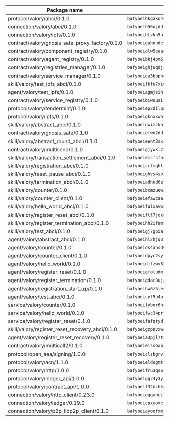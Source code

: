 | Package name                                                  | Package hash                                                  |
| ------------------------------------------------------------- | ------------------------------------------------------------- |
| protocol/valory/abci/0.1.0                                    | `bafybeihkgako44fzgurcv4hgbems4ptdtosae4lopnnr75eczb6kx3x2lm` |
| connection/valory/abci/0.1.0                                  | `bafybeib56ojddzexxbapowofypmpk6zeznqaumwgj7ftneb5ua6sk5k5vm` |
| connection/valory/ipfs/0.1.0                                  | `bafybeihtvkn5uv3ibumme7zzmrxx7iehc6lnjhil726h2jidpdzzjnd5ay` |
| contract/valory/gnosis_safe_proxy_factory/0.1.0               | `bafybeiguhnndevhp7iui65fhcezkunygdw2cwsofl4rcfzr2u2n6ql366q` |
| contract/valory/component_registry/0.1.0                      | `bafybeialw5eaa4v54s7i3sjsuy6d5k624quhxhziqntwq5hnz4g646sb7m` |
| contract/valory/agent_registry/0.1.0                          | `bafybeibkj4pm6ziqh2fl3xfsjiou4ibnxlipmvmqhgvc7xwpnaddbtxzli` |
| contract/valory/registries_manager/0.1.0                      | `bafybeighjuqdj2oq6tqckf7j3mqtighe7lpaahh7qt3sqxtbtjlur4tmj4` |
| contract/valory/service_manager/0.1.0                         | `bafybeiea3bophgb6ikqvpd7lzyluthlhoazbbrknvfncu4j7wbubfsrjeu` |
| skill/valory/test_ipfs_abci/0.1.0                             | `bafybeifkfu7xiweal3axielf6zi7j3vj4mxmmwdalpfkeo5svt4ubhklha` |
| agent/valory/test_ipfs/0.1.0                                  | `bafybeiagmjsih7ngier2yetnycp6tfnqxpfowuucsfbcmaod4vtymzgfmi` |
| contract/valory/service_registry/0.1.0                        | `bafybeibiwousikhaafhuyfbflz6s3f6vi4eqomqpnecfyqzvrpygwagd6q` |
| protocol/valory/tendermint/0.1.0                              | `bafybeiep2dilpmu3je4z2kq7yc7l6n7ax5knwfax2ufvmnflt3uj2wrbju` |
| protocol/valory/ipfs/0.1.0                                    | `bafybeigknxxwh2xts7ijbacils4a4cgq7jhcdvwahshbw22zw5hnncsfla` |
| skill/valory/abstract_abci/0.1.0                              | `bafybeidwizzka3qjotu35zzstoqunp3hjhkx6oojqnlwqsvd3qnjjpmusq` |
| contract/valory/gnosis_safe/0.1.0                             | `bafybeiefwo2ddyhjxcpy2rlchcubv6bj35e5x4kstxwfyvyvdvcpvcoe5q` |
| skill/valory/abstract_round_abci/0.1.0                        | `bafybeieent3sxxg2t7h6rxyvygsxtme4ih7rjzgyd67pcq7jjvbbjdcs4e` |
| contract/valory/multisend/0.1.0                               | `bafybeigjywkl7hydjsrkogob3xebj2ifhqwmfhhxoeyrndzhhxi5u6amey` |
| skill/valory/transaction_settlement_abci/0.1.0                | `bafybeiemcfsfaglehnck4nymonkhep52gfkb5zlb5ei324ksa4xkxoemla` |
| skill/valory/registration_abci/0.1.0                          | `bafybeicrtmqhlxf3kmyltyxe2mm2zdcr34sklw3cofjobrhumy6a3pdnx4` |
| skill/valory/reset_pause_abci/0.1.0                           | `bafybeighvs4sorou3bxdiheu6peixqgi3ne2r4urzx6ws2zsw4kc2ggnwa` |
| skill/valory/termination_abci/0.1.0                           | `bafybeiadhud6z2mg4isb6snc425gtg55xzgnqe5csobkknw6hsde6lp26u` |
| skill/valory/counter/0.1.0                                    | `bafybeibcmzuew5lxd5dxpj6ri4wmuiqfkndz6kn4kl5cp65uflyq27pnmq` |
| skill/valory/counter_client/0.1.0                             | `bafybeiefawcaaiy4matry7m53k36kqy4uadtmtpuulatnt5afkezx6napa` |
| skill/valory/hello_world_abci/0.1.0                           | `bafybeifulxavwyxg2ubmphw6z2hwbgc2mxrstfarccygbesl3xqtqjcoqe` |
| skill/valory/register_reset_abci/0.1.0                        | `bafybeiftl7jox6sl6oxxhp5m33jdse4dcudllnmkj2yssqpmbvo7rsucoq` |
| skill/valory/register_termination_abci/0.1.0                  | `bafybeihh2ifamtxrp5vm5j523kkfp3y7bdzkebyi4n7vtaze45gayl3c2u` |
| skill/valory/test_abci/0.1.0                                  | `bafybeigj7gp5aztiotcxbxudj3du5slswp77st2ycqbjmem7mfilh7bdty` |
| agent/valory/abstract_abci/0.1.0                              | `bafybeihl2hjq3zk4t5qxwm6s7bqipxzcqgfbceiqvlpq27thrfkdvlmhlq` |
| agent/valory/counter/0.1.0                                    | `bafybeids4ahsdw45zr7x3qw4g3lvx2hrvwxgkjxax2xd42ivpzych6lq4e` |
| agent/valory/counter_client/0.1.0                             | `bafybeidpyc2syvuv3px52gmeaismyhcn4xskbzts22frwlxrwioj53vh6i` |
| agent/valory/hello_world/0.1.0                                | `bafybeidjtzwv3bc4y3gqgzeo4s7nxupwgzzhcj37r6f7nkvzn6tqezukly` |
| agent/valory/register_reset/0.1.0                             | `bafybeigfotudmx6aea4gyaevjvv3clrg54llyj4p3bgcv3cmdu4qoclvku` |
| agent/valory/register_termination/0.1.0                       | `bafybeigdar3ujphozoiyfmebgcxq2bakdqppz5udxxcxtwzzw77njtchqe` |
| agent/valory/registration_start_up/0.1.0                      | `bafybeihw6z5led3ubko4t6uebjnwtirgbyhmurlohij5ke3ayl4k24jir4` |
| agent/valory/test_abci/0.1.0                                  | `bafybeicyt5u4ptjno5677parxqp6skrithmnaeylgmekb3ccagdivp6uxq` |
| service/valory/counter/0.1.0                                  | `bafybeifybor6ha2wjo4vkkzkpifxfamat2ohmooozimiuwpgkkusxwxjwe` |
| service/valory/hello_world/0.1.0                              | `bafybeifwc34prtr4wfowqpr5n4gk7jii2i6g3rzec6mwi4c4ksayye7ng4` |
| service/valory/register_reset/0.1.0                           | `bafybeifafqtyd7pv3vgxbmcsoriqtds7vmnprqfiogkkh2olcxpcsivu2e` |
| skill/valory/register_reset_recovery_abci/0.1.0               | `bafybeigzpnvxw4y7psf5vq6szhkdvehkcc3mw3nqdxvg6qhofbpb2oix7a` |
| agent/valory/register_reset_recovery/0.1.0                    | `bafybeia3pjl7ttddvtfef4mqjfrweqw2abmhqkfy55wxrtagosly3a62y4` |
| contract/valory/multicall2/0.1.0                              | `bafybeieiss6xbk74c2wi6zxxjbhfc5nspe3nftm7o2vm3afqxttnk2cvty` |
| protocol/open_aea/signing/1.0.0                               | `bafybeiclsbgrviyxbmi2vex5ze3dhr7ywohrqedebx26jozayxvroqtegq` |
| protocol/valory/acn/1.1.0                                     | `bafybeieldogmtf3m4jdsvt4vvyay3jh54rjn3deasymfw43vz3o42vigmq` |
| protocol/valory/http/1.0.0                                    | `bafybeifru3qs6udfzprax7jxktbsuzn7immfvi3scgfspifq3zdxwkgvnm` |
| protocol/valory/ledger_api/1.0.0                              | `bafybeigqr4y3ykz3iulrcoqmji7hy3dxaoy7zmyyzff4ivpbubcpwdknai` |
| protocol/valory/contract_api/1.0.0                            | `bafybeif32nchkgn6yet7e5gt4auhf7lsahxnj4t36kxbw55p3gi7qpeuxq` |
| connection/valory/http_client/0.23.0                          | `bafybeigggahci7hq6tr3tyueatgkvgn73y4b3av2vk7vtr7jkeuwsqcteq` |
| connection/valory/ledger/0.19.0                               | `bafybeicpxyoxez7lperltamvikxu6vzk2lhqakbivce4nzywyzoqbxoogm` |
| connection/valory/p2p_libp2p_client/0.1.0                     | `bafybeiayoofxmj6z3pasn2akqj3udgq2ta2ar6mv6zoehstul2btvv3gqa` |
